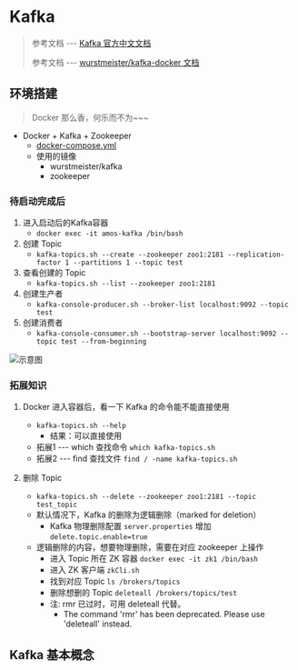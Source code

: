 # Kafka
> 参考文档 --- [Kafka 官方中文文档](http://kafka.apachecn.org/quickstart.html)
>
> 参考文档 --- [wurstmeister/kafka-docker 文档](http://wurstmeister.github.io/kafka-docker/)

## 环境搭建
> Docker 那么香，何乐而不为~~~
- Docker + Kafka + Zookeeper
    - [docker-compose.yml](https://github.com/AmosWang0626/mall/blob/master/devops/kafka/docker-compose.yml)
    - 使用的镜像
        - wurstmeister/kafka
        - zookeeper

### 待启动完成后
1. 进入启动后的Kafka容器
    - `docker exec -it amos-kafka /bin/bash`
2. 创建 Topic
    - `kafka-topics.sh --create --zookeeper zoo1:2181 --replication-factor 1 --partitions 1 --topic test`
3. 查看创建的 Topic
    - `kafka-topics.sh --list --zookeeper zoo1:2181`
4. 创建生产者
    - `kafka-console-producer.sh --broker-list localhost:9092 --topic test`
5. 创建消费者
    - `kafka-console-consumer.sh --bootstrap-server localhost:9092 --topic test --from-beginning`

![示意图](https://gitee.com/AmosWang/resource/raw/master/image/kafka-zk-topic-test.png)

### 拓展知识
1. Docker 进入容器后，看一下 Kafka 的命令能不能直接使用
    - `kafka-topics.sh --help`
        - 结果：可以直接使用
    - 拓展1 --- which 查找命令 `which kafka-topics.sh`
    - 拓展2 --- find 查找文件 `find / -name kafka-topics.sh`

2. 删除 Topic
    - `kafka-topics.sh --delete --zookeeper zoo1:2181 --topic test_topic`
    - 默认情况下，Kafka 的删除为逻辑删除（marked for deletion）
        - Kafka 物理删除配置 `server.properties` 增加 `delete.topic.enable=true`
    - 逻辑删除的内容，想要物理删除，需要在对应 zookeeper 上操作
        - 进入 Topic 所在 ZK 容器 `docker exec -it zk1 /bin/bash`
        - 进入 ZK 客户端 `zkCli.sh`
        - 找到对应 Topic `ls /brokers/topics`
        - 删除想删的 Topic `deleteall /brokers/topics/test` 
        - 注: rmr 已过时，可用 deleteall 代替。
            - The command 'rmr' has been deprecated. Please use 'deleteall' instead.

## Kafka 基本概念


